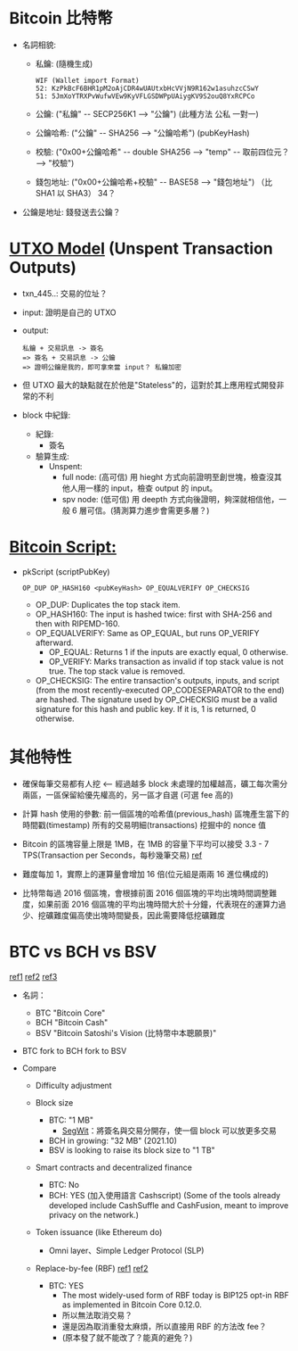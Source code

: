 # Bitcoin 比特幣

- 名詞相貌:

  - 私鑰: (隨機生成)

        WIF (Wallet import Format)
        52: KzPkBcF6BHR1pM2oAjCDR4wUAUtxbHcVVjN9R162w1asuhzcCSwY
        51: 5JmXoYTRXPvWufwVEw9KyVFLGSDWPpUAiygKV9S2ouQ8YxRCPCo

  - 公鑰: ("私鑰" -- SECP256K1 --> "公鑰") (此種方法 公私 一對一)

  - 公鑰哈希: ("公鑰" -- SHA256 --> "公鑰哈希") (pubKeyHash)

  - 校驗: ("0x00+公鑰哈希" -- double SHA256 --> "temp" -- 取前四位元？ --> "校驗")

  - 錢包地址: ("0x00+公鑰哈希+校驗" -- BASE58 --> "錢包地址") （比 SHA1 以 SHA3）
    34？

- 公鑰是地址: 錢發送去公鑰？

# [UTXO Model](https://steemit.com/cn-cryptocurrency/@antonsteemit/utxo) (Unspent Transaction Outputs)

- txn_445..: 交易的位址？
- input: 證明是自己的 UTXO
- output:

      私鑰 + 交易訊息 -> 簽名
      => 簽名 + 交易訊息 -> 公鑰
      => 證明公鑰是我的，即可拿來當 input？ 私鑰加密

- 但 UTXO 最大的缺點就在於他是"Stateless"的，這對於其上應用程式開發非常的不利

- block 中紀錄:

  - 紀錄:
    - 簽名
  - 驗算生成:
    - Unspent:
      - full node: (高可信) 用 hieght 方式向前證明至創世塊，檢查沒其他人用一樣的 input，檢查 output 的 input。
      - spv node: (低可信) 用 deepth 方式向後證明，夠深就相信他，一般 6 層可信。(猜測算力進步會需更多層？)

# [Bitcoin Script:](https://en.bitcoin.it/wiki/Script)

- pkScript (scriptPubKey)

  ```
  OP_DUP OP_HASH160 <pubKeyHash> OP_EQUALVERIFY OP_CHECKSIG
  ```

  - OP_DUP:
    Duplicates the top stack item.
  - OP_HASH160:
    The input is hashed twice: first with SHA-256 and then with RIPEMD-160.
  - OP_EQUALVERIFY:
    Same as OP_EQUAL, but runs OP_VERIFY afterward.
    - OP_EQUAL: Returns 1 if the inputs are exactly equal, 0 otherwise.
    - OP_VERIFY:
      Marks transaction as invalid if top stack value is not true. The top stack value is removed.
  - OP_CHECKSIG:
    The entire transaction's outputs, inputs, and script (from the most recently-executed OP_CODESEPARATOR to the end) are hashed. The signature used by OP_CHECKSIG must be a valid signature for this hash and public key. If it is, 1 is returned, 0 otherwise.

<!-- ECDSA, mathematical trapdoor -->

# 其他特性

- 確保每筆交易都有人挖 <-- 經過越多 block 未處理的加權越高，礦工每次需分兩區，一區保留給優先權高的，另一區才自選 (可選 fee 高的)

- 計算 hash 使用的參數:
  前一個區塊的哈希值(previous_hash)
  區塊產生當下的時間戳(timestamp)
  所有的交易明細(transactions)
  挖掘中的 nonce 值

- Bitcoin 的區塊容量上限是 1MB，在 1MB 的容量下平均可以接受 3.3 - 7 TPS(Transaction per Seconds，每秒幾筆交易)
  [ref](https://en.wikipedia.org/wiki/Bitcoin_scalability_problem)

- 難度每加 1，實際上的運算量會增加 16 倍(位元組是兩兩 16 進位構成的)

- 比特幣每過 2016 個區塊，會根據前面 2016 個區塊的平均出塊時間調整難度，如果前面 2016 個區塊的平均出塊時間大於十分鐘，代表現在的運算力過少、挖礦難度偏高使出塊時間變長，因此需要降低挖礦難度

# BTC vs BCH vs BSV

[ref1](https://matters.news/@janstockcoin/2021%E5%B9%B4%E4%B8%80%E5%A4%9C%E8%87%B4%E5%AF%8C-%E5%B8%82%E5%80%BC30%E5%84%84%E7%BE%8E%E5%85%83-%E4%BB%80%E9%BA%BC%E6%98%AF%E6%AF%94%E7%89%B9%E5%B9%A3sv-bsv-bafyreieg7wnspicnmoywooow3fi2eulab5m64iv43oke53trlfhtl7vd3m) [ref2](https://cointelegraph.com/blockchain-for-beginners/bitcoin-vs-bitcoin-cash-whats-the-difference-between-btc-and-bch) [ref3](https://www.ptt.cc/bbs/DigiCurrency/M.1547383190.A.E37.html)

- 名詞：

  - BTC "Bitcoin Core"
  - BCH "Bitcoin Cash"
  - BSV "Bitcoin Satoshi's Vision (比特幣中本聰願景)"

- BTC fork to BCH fork to BSV
- Compare

  - Difficulty adjustment

  - Block size

    - BTC: "1 MB"
      - [SegWit](https://academy.binance.com/zt/articles/a-beginners-guide-to-segretated-witness-segwit)：將簽名與交易分開存，使一個 block 可以放更多交易
    - BCH in growing: "32 MB" (2021.10)
    - BSV is looking to raise its block size to "1 TB"

  - Smart contracts and decentralized finance

    - BTC: No
    - BCH: YES (加入使用語言 Cashscript)
      (Some of the tools already developed include CashSuffle and CashFusion, meant to improve privacy on the network.)

  - Token issuance (like Ethereum do)

    - Omni layer、Simple Ledger Protocol (SLP)

  - Replace-by-fee (RBF) [ref1](https://github.com/bitcoin/bips/blob/master/bip-0125.mediawiki) [ref2](https://support.bitpay.com/hc/en-us/articles/360051205632-What-is-RBF-Replace-By-Fee-)
    - BTC: YES
      - The most widely-used form of RBF today is BIP125 opt-in RBF as implemented in Bitcoin Core 0.12.0.
      - 所以無法取消交易？
      - 還是因為取消重發太麻煩，所以直接用 RBF 的方法改 fee？
      - (原本發了就不能改了？能真的避免？)
